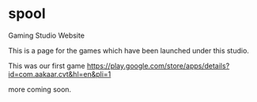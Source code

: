 # spool
Gaming Studio Website

This is a page for the games which have been launched under this studio.

This was our first game https://play.google.com/store/apps/details?id=com.aakaar.cvt&hl=en&pli=1

more coming soon.

